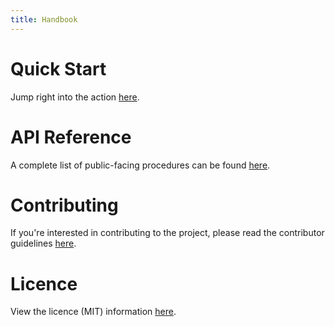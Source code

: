 ```yaml
---
title: Handbook
---
```


# Quick Start

Jump right into the action [here](./quickstart.html).

# API Reference

A complete list of public-facing procedures can be found [here](./api/index.html).

# Contributing

If you're interested in contributing to the project, please read the contributor guidelines [here](./contributor.html).

# Licence

View the licence (MIT) information [here](./licence.html).

